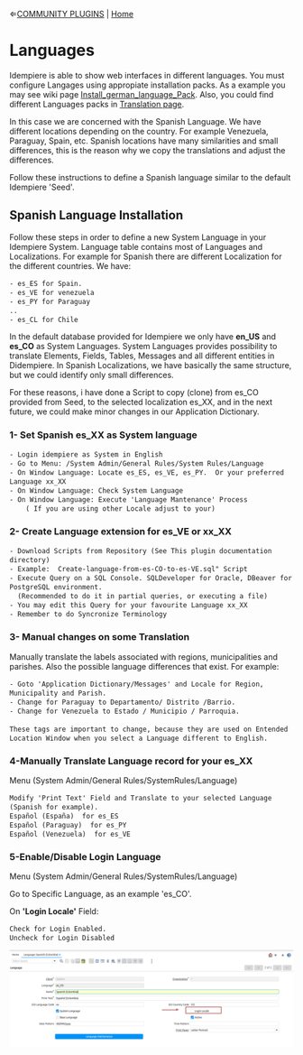 &lArr;[COMMUNITY PLUGINS](../README.md) | [Home](../README.md)
# <b>Languages</b>

Idempiere is able to show web interfaces in different languages. You must configure Langages using appropiate installation packs.
As a example you may see wiki page [Install_german_language_Pack](https://wiki.idempiere.org/en/Install_german_language_Pack). Also, you could find different Languages packs in [Translation page](https://wiki.idempiere.org/en/Translations).

In this case we are concerned with the Spanish Language. We have different locations depending on the country. For example Venezuela, Paraguay, Spain, etc. Spanish locations have many similarities and small differences, this is the reason why we copy the translations and adjust the differences.

Follow these instructions to define a Spanish language similar to the default Idempiere 'Seed'.

## <b>Spanish Language Installation </b>

Follow these steps in order to define a new System Language in your Idempiere System.
Language table contains most of Languages and Localizations. For example for Spanish there are different Localization for the different countries.
We have:

```text
- es_ES for Spain.
- es_VE for venezuela
- es_PY for Paraguay
..
- es_CL for Chile
```
In the default database provided for Idempiere we only have <b>en_US</b> and <b>es_CO</b> as System Languages.
System Languages provides possibility to translate Elements, Fields, Tables, Messages and all different entities in Didempiere.
In Spanish Localizations, we have basically the same structure, but we could identify only small differences. 

For these reasons, i have done a Script to copy (clone) from es_CO provided from Seed, to the selected localization es_XX, and in the next future, we could make minor changes in our Application Dictionary.
	
### <b>1- Set Spanish es_XX as System language</b>
```text
- Login idempiere as System in English
- Go to Menu: /System Admin/General Rules/System Rules/Language
- On Window Language: Locate es_ES, es_VE, es_PY.  Or your preferred Language xx_XX
- On Window Language: Check System Language
- On Window Language: Execute 'Language Mantenance' Process
    ( If you are using other Locale adjust to your)
```

### <b>2- Create Language extension for es_VE or xx_XX</b>
```text
- Download Scripts from Repository (See This plugin documentation directory)
- Example:  Create-language-from-es-CO-to-es-VE.sql" Script
- Execute Query on a SQL Console. SQLDeveloper for Oracle, DBeaver for PostgreSQL environment.
  (Recommended to do it in partial queries, or executing a file)
- You may edit this Query for your favourite Language xx_XX
- Remember to do Syncronize Terminology
```

### <b>3- Manual changes on some Translation</b>

Manually translate the labels associated with regions, municipalities and parishes. Also the possible language differences that exist.
For example:
```text
- Goto 'Application Dictionary/Messages' and Locale for Region, Municipality and Parish.
- Change for Paraguay to Departamento/ Distrito /Barrio.
- Change for Venezuela to Estado / Municipio / Parroquia.

These tags are important to change, because they are used on Entended Location Window when you select a Language different to English.
```

### <b>4-Manually Translate Language record for your es_XX</b>

Menu (System Admin/General Rules/SystemRules/Language)

```text
Modify 'Print Text' Field and Translate to your selected Language (Spanish for example). 
Español (España)  for es_ES
Español (Paraguay)  for es_PY
Español (Venezuela)  for es_VE
```

### <b>5-Enable/Disable Login Language</b>

Menu (System Admin/General Rules/SystemRules/Language)

Go to Specific Language, as an example 'es_CO'.

On <b>'Login Locale'</b> Field:

```text
Check for Login Enabled.
Uncheck for Login Disabled
```


<div align="left">
  <a href="ISO_CODE">
    <img src="./images/language_select_login.png" alt="Logo" width="800" >
  </a>
</div>

